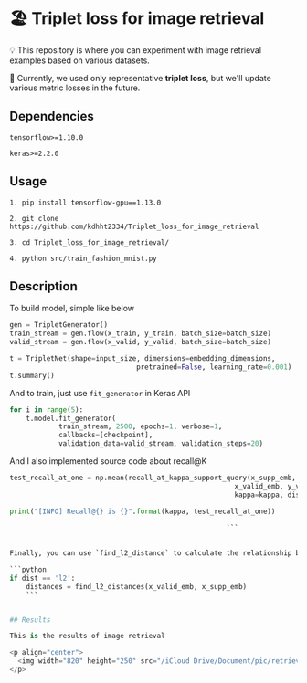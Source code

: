 # 🏖 Triplet loss for image retrieval


💡 This repository is where you can experiment with image retrieval examples based on various datasets.


🔑 Currently, we used only representative __triplet loss__, but we'll update various metric losses in the future.


## Dependencies

`tensorflow>=1.10.0`

`keras>=2.2.0`

## Usage

`1. pip install tensorflow-gpu==1.13.0`

`2. git clone https://github.com/kdhht2334/Triplet_loss_for_image_retrieval`

`3. cd Triplet_loss_for_image_retrieval/`

`4. python src/train_fashion_mnist.py`

## Description

To build model, simple like below
```python
gen = TripletGenerator()
train_stream = gen.flow(x_train, y_train, batch_size=batch_size)
valid_stream = gen.flow(x_valid, y_valid, batch_size=batch_size)

t = TripletNet(shape=input_size, dimensions=embedding_dimensions,
                               pretrained=False, learning_rate=0.001)
t.summary()
```

And to train, just use `fit_generator` in Keras API
```python
for i in range(5):
    t.model.fit_generator(
            train_stream, 2500, epochs=1, verbose=1,
            callbacks=[checkpoint],
            validation_data=valid_stream, validation_steps=20)
```

And I also implemented source code about recall@K
```python
test_recall_at_one = np.mean(recall_at_kappa_support_query(x_supp_emb, y_supp, 
                                                       x_valid_emb, y_valid, 
                                                       kappa=kappa, dist=dist))

print("[INFO] Recall@{} is {}".format(kappa, test_recall_at_one))
                                                      
                                                     ```
                                                     

Finally, you can use `find_l2_distance` to calculate the relationship between data samples based on the metric distance. (Here we use l2 distance)

```python
if dist == 'l2':
    distances = find_l2_distances(x_valid_emb, x_supp_emb)
    ```


## Results

This is the results of image retrieval

<p align="center">
  <img width="820" height="250" src="/iCloud Drive⁩/Document/pic/retrieval_result_1.png">
</p>
